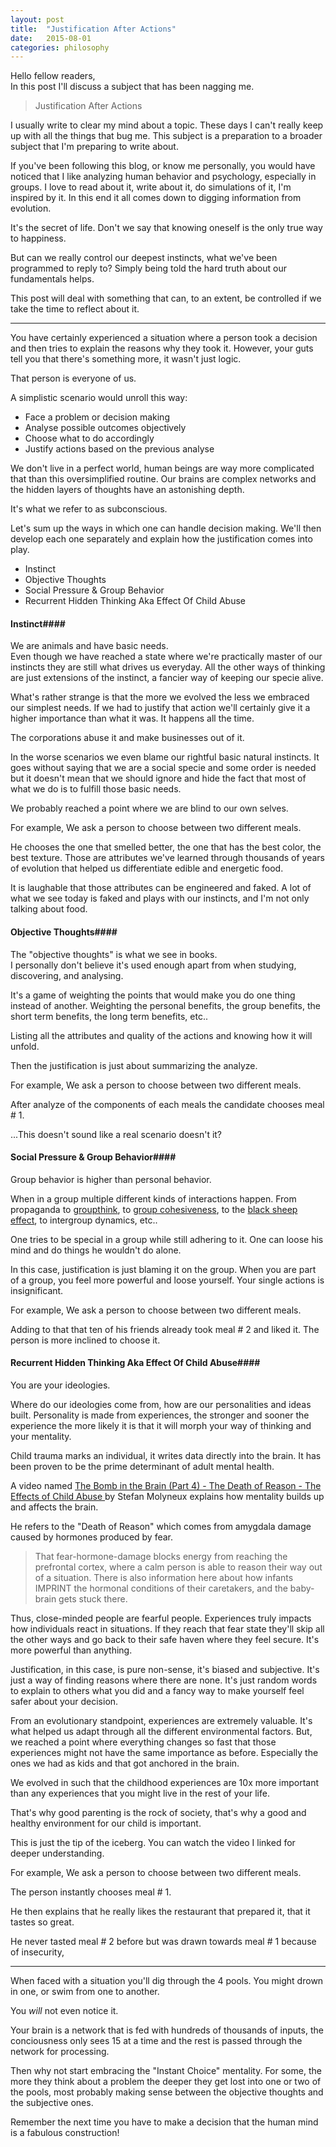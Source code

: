 ```yaml
---
layout: post
title:  "Justification After Actions"
date:   2015-08-01
categories: philosophy
---
```


Hello fellow readers,  
In this post I'll discuss a subject that has been nagging me.


> Justification After Actions


I usually write to clear my mind about a topic. These days I can't really keep
up with all the things that bug me. This subject is a preparation to a broader
subject that I'm preparing to write about.


If you've been following this blog, or know me personally, you would have noticed
that I like analyzing human behavior and psychology, especially in groups.
I love to read about it, write about it, do simulations of it, I'm inspired by
it. In this end it all comes down to digging information from evolution.

It's the secret of life. Don't we say that knowing oneself is the only true
way to happiness.

But can we really control our deepest instincts, what we've been programmed to
reply to?
Simply being told the hard truth about our fundamentals helps.


This post will deal with something that can, to an extent, be controlled if we
take the time to reflect about it.


---------------------------------------



You have certainly experienced a situation where a person took a decision and
then tries to explain the reasons why they took it.
However, your guts tell you that there's something more, it wasn't just logic.


That person is everyone of us.


A simplistic scenario would unroll this way:


* Face a problem or decision making
* Analyse possible outcomes objectively
* Choose what to do accordingly
* Justify actions based on the previous analyse


We don't live in a perfect world, human beings are way more complicated
that than this oversimplified routine.
Our brains are complex networks and the hidden layers of thoughts have an
astonishing depth.


It's what we refer to as subconscious.


Let's sum up the ways in which one can handle decision making.
We'll then develop each one separately and explain how the justification comes into play.


* Instinct
* Objective Thoughts
* Social Pressure & Group Behavior
* Recurrent Hidden Thinking Aka Effect Of Child Abuse


#### Instinct####


We are animals and have basic needs.  
Even though we have reached a state where we're practically master of our
instincts they are still what drives us everyday. All the other ways of
thinking are just extensions of the instinct, a fancier way of keeping our specie
alive.

What's rather strange is that the more we evolved the less we embraced our simplest
needs. If we had to justify that action we'll certainly give it
a higher importance than what it was. It happens all the time.

The corporations abuse it and make businesses out of it.

In the worse scenarios we even blame our rightful basic natural instincts. It
goes without saying that we are a social specie and some order is needed but
it doesn't mean that we should ignore and hide the fact that most of what we do
is to fulfill those basic needs.

We probably reached a point where we are blind to our own selves.


For example, We ask a person to choose between two different meals.

He chooses the one that smelled better, the one that has the best color, the best
texture. Those are attributes we've learned through thousands of years of
evolution that helped us differentiate edible and energetic food.

It is laughable that those attributes can be engineered and faked. A lot of
what we see today is faked and plays with our instincts, and I'm not only
talking about food.


#### Objective Thoughts####


The "objective thoughts" is what we see in books.  
I personally don't believe it's used enough apart from when studying, discovering,
and analysing.

It's a game of weighting the points that would make you do one thing instead of
another. Weighting the personal benefits, the group benefits, the short term benefits,
the long term benefits, etc..

Listing all the attributes and quality of the actions and knowing how it will unfold.


Then the justification is just about summarizing the analyze.


For example, We ask a person to choose between two different meals.

After analyze of the components of each meals the candidate chooses meal # 1.

...This doesn't sound like a real scenario doesn't it?


#### Social Pressure & Group Behavior####


Group behavior is higher than personal behavior.  

When in a group multiple different kinds of interactions happen.
From propaganda to [groupthink](https://en.wikipedia.org/wiki/Groupthink), to
[group cohesiveness](https://en.wikipedia.org/wiki/Group_cohesiveness), to the
[black sheep effect](https://en.wikipedia.org/wiki/Black_sheep), to intergroup
dynamics, etc..

One tries to be special in a group while still adhering to it.
One can loose his mind and do things he wouldn't do alone.


In this case, justification is just blaming it on the group.
When you are part of a group, you feel more powerful and loose yourself.
Your single actions is insignificant.


For example, We ask a person to choose between two different meals.

Adding to that that ten of his friends already took meal # 2 and liked it.
The person is more inclined to choose it.


#### Recurrent Hidden Thinking Aka Effect Of Child Abuse####


You are your ideologies.  

Where do our ideologies come from, how are our personalities and ideas built.
Personality is made from experiences, the stronger and sooner the experience the more
likely it is that it will morph your way of thinking and your mentality.

Child trauma marks an individual, it writes data directly into the brain.
It has been proven to be the prime determinant of adult mental health.

A video named [The Bomb in the Brain (Part 4) - The Death of Reason - The Effects of Child Abuse ](https://www.youtube.com/watch?v=S16EHfKRLfc)
by Stefan Molyneux explains how mentality builds up and affects the brain.

He refers to the "Death of Reason" which comes from amygdala damage caused by hormones produced by
fear.


> That fear-hormone-damage blocks energy from reaching the prefrontal
> cortex, where a calm person is able to reason their way out of a situation.
> There is also information here about how infants IMPRINT the hormonal
> conditions of their caretakers, and the baby-brain gets stuck there.


Thus, close-minded people are fearful people. Experiences truly impacts how
individuals react in situations. If they reach that fear state they'll skip all
the other ways and go back to their safe haven where they feel secure.
It's more powerful than anything.


Justification, in this case, is pure non-sense, it's biased and subjective.
It's just a way of finding reasons where there are none. It's just random words
to explain to others what you did and a fancy way to make yourself feel safer
about your decision.


From an evolutionary standpoint, experiences are extremely valuable. It's what
helped us adapt through all the different environmental factors. But, we
reached a point where everything changes so fast that those experiences
might not have the same importance as before. Especially the ones we had as kids
and that got anchored in the brain.


We evolved in such that the childhood experiences are 10x more important than
any experiences that you might live in the rest of your life.


That's why good parenting is the rock of society, that's why a good and healthy
environment for our child is important.


This is just the tip of the iceberg. You can watch the video I linked for deeper understanding.


For example, We ask a person to choose between two different meals.

The person instantly chooses meal # 1.

He then explains that he really likes the restaurant that prepared it, that
it tastes so great.

He never tasted meal # 2 before but was drawn towards meal # 1 because of insecurity,


--------------------------


When faced with a situation you'll dig through the 4 pools.
You might drown in one, or swim from one to another.


You *will* not even notice it.


Your brain is a network that is fed with hundreds of thousands of inputs, the conciousness
only sees 15 at a time and the rest is passed through the network for processing.


Then why not start embracing the "Instant Choice" mentality.
For some, the more they think about a problem the deeper they get lost into one
or two of the pools, most probably making sense between the objective thoughts
and the subjective ones.


Remember the next time you have to make a decision that the human mind is a fabulous construction!

